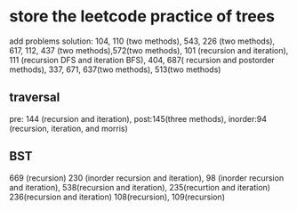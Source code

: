 # store the leetcode practice of trees
add problems solution:
104, 110 (two methods), 543, 226 (two methods), 617, 112, 437 (two methods),572(two methods),
101 (recursion and iteration), 111 (recursion DFS and iteration BFS), 404, 687( recursion and postorder methods),
337, 671, 637(two methods), 513(two methods)
## traversal
pre: 144 (recursion and iteration), post:145(three methods), inorder:94 (recursion, iteration, and morris)
## BST
669 (recursion) 230 (inorder recursion and iteration), 98 (inorder recursion and iteration), 538(recursion and iteration),
235(recurtion and iteration) 236(recursion and iteration) 108(recursion), 109(recursion)
